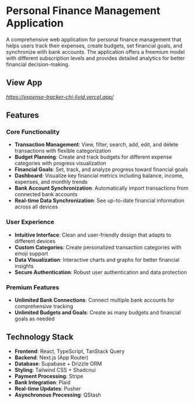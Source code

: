 # Personal Finance Management Application

A comprehensive web application for personal finance management that helps users track their expenses, create budgets, set financial goals, and synchronize with bank accounts. The application offers a freemium model with different subscription levels and provides detailed analytics for better financial decision-making.

## View App

_https://expense-tracker-chi-livid.vercel.app/_

## Features

### Core Functionality

- **Transaction Management**: View, filter, search, add, edit, and delete transactions with flexible categorization
- **Budget Planning**: Create and track budgets for different expense categories with progress visualization
- **Financial Goals**: Set, track, and analyze progress toward financial goals
- **Dashboard**: Visualize key financial metrics including balance, income, expenses, and monthly trends
- **Bank Account Synchronization**: Automatically import transactions from connected bank accounts
- **Real-time Data Synchronization**: See up-to-date financial information across all devices

### User Experience

- **Intuitive Interface**: Clean and user-friendly design that adapts to different devices
- **Custom Categories**: Create personalized transaction categories with emoji support
- **Data Visualization**: Interactive charts and graphs for better financial insights
- **Secure Authentication**: Robust user authentication and data protection

### Premium Features

- **Unlimited Bank Connections**: Connect multiple bank accounts for comprehensive tracking
- **Unlimited Budgets and Goals**: Create as many budgets and financial goals as needed

## Technology Stack

- **Frontend**: React, TypeScript, TanStack Query
- **Backend**: Next.js (App Router)
- **Database**: Supabase + Drizzle ORM
- **Styling**: Tailwind CSS + Shadcnui
- **Payment Processing**: Stripe
- **Bank Integration**: Plaid
- **Real-time Updates**: Pusher
- **Asynchronous Processing**: QStash

